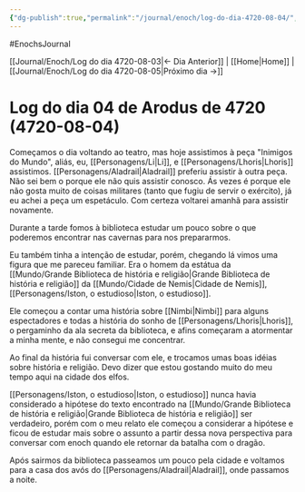 ```yaml
---
{"dg-publish":true,"permalink":"/journal/enoch/log-do-dia-4720-08-04/","dgHomeLink":true,"dgPassFrontmatter":false,"dgShowBacklinks":true,"dgShowLocalGraph":true}
---
```


#EnochsJournal 

[[Journal/Enoch/Log do dia 4720-08-03|<- Dia Anterior]] | [[Home|Home]] | [[Journal/Enoch/Log do dia 4720-08-05|Próximo dia ->]]

# Log do dia 04 de Arodus de 4720 (4720-08-04)
Começamos o dia voltando ao teatro, mas hoje assistimos à peça "Inimigos do Mundo", aliás, eu, [[Personagens/Li|Li]], e [[Personagens/Lhoris|Lhoris]] assistimos. [[Personagens/Aladrail|Aladrail]] preferiu assistir à outra peça. Não sei bem o porque ele não quis assistir conosco. Ás vezes é porque ele não gosta muito de coisas militares (tanto que fugiu de servir o exército), já eu achei a peça um espetáculo. Com certeza voltarei amanhã para assistir novamente.

Durante a tarde fomos à biblioteca estudar um pouco sobre o que poderemos encontrar nas cavernas para nos prepararmos.

Eu também tinha a intenção de estudar, porém, chegando lá vimos uma figura que me pareceu familiar. Era o homem da estátua da [[Mundo/Grande Biblioteca de história e religião|Grande Biblioteca de história e religião]] da [[Mundo/Cidade de Nemis|Cidade de Nemis]], [[Personagens/Iston, o estudioso|Iston, o estudioso]].

Ele começou a contar uma história sobre [[Nimbi|Nimbi]] para alguns espectadores e todas a história do sonho de [[Personagens/Lhoris|Lhoris]], o pergaminho da ala secreta da biblioteca, e afins começaram a atormentar a minha mente, e não consegui me concentrar.

Ao final da história fui conversar com ele, e trocamos umas boas idéias sobre história e religião. Devo dizer que estou gostando muito do meu tempo aqui na cidade dos elfos.

[[Personagens/Iston, o estudioso|Iston, o estudioso]] nunca havia considerado a hipótese do texto encontrado na [[Mundo/Grande Biblioteca de história e religião|Grande Biblioteca de história e religião]] ser verdadeiro, porém com o meu relato ele começou a considerar a hipótese e ficou de estudar mais sobre o assunto a partir dessa nova perspectiva para conversar com enoch quando ele retornar da batalha com o dragão.

Após sairmos da biblioteca passeamos um pouco pela cidade e voltamos para a casa dos avós do [[Personagens/Aladrail|Aladrail]], onde passamos a noite.
